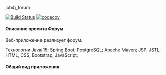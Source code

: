 job4j_forum

[![Build Status](https://app.travis-ci.com/NikolayPol/job4j_forum.svg?branch=main)](https://app.travis-ci.com/NikolayPol/job4j_forum)
[![codecov](https://codecov.io/gh/NikolayPol/job4j_tracker/branch/master/graph/badge.svg?token=NI161FNEW2)](https://codecov.io/gh/NikolayPol/job4j_tracker)

#### Описание проекта Форум.

Веб-приложение реализует форум.

Технологии
Java 15;
Spring Boot;
PostgreSQL;
Apache Maven;
JSP, JSTL;
HTML, CSS, Bootstrap, JavaScript;

#### Общий вид приложения